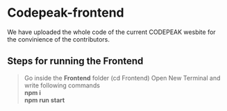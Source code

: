 # Codepeak-frontend
We have uploaded the whole code of the current CODEPEAK wesbite for the convinience of the contributors.
## Steps for running the Frontend
>Go inside the **Frontend** folder (cd Frontend)
>Open New Terminal and write following commands <br>
**npm i** <br>
**npm run start**
